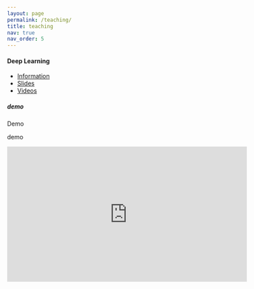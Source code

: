 ```yaml
---
layout: page
permalink: /teaching/
title: teaching
nav: true
nav_order: 5
---
```



<div class="card w-90">
  <div class="card-header">
    <h4 class="card-title">Deep Learning</h4>
    <ul class="nav nav-tabs card-header-tabs">
      <li class="nav-item">
        <a class="nav-link active" href="#info" data-bs-toggle="tab">Information</a>
      </li>
      <li class="nav-item">
        <a class="nav-link" href="#slides" data-bs-toggle="tab">Slides</a>
      </li>
      <li class="nav-item">
        <a class="nav-link" href="#videos" data-bs-toggle="tab">Videos</a>
      </li>
    </ul>
  </div>
  <div class="card-body">
    <div class="tab-content">
      <div class="tab-pane fade show active" id="info">
        <h5 class="card-title">demo</h5>
        <p class="card-text">Demo</p>
      </div>
      <div class="tab-pane fade" id="slides">
        <p class="card-text">demo</p>
      </div>
      <div class="tab-pane fade" id="videos">
        <p align="center">
          <iframe width="560" height="315"  src="https://www.youtube.com/embed/videoseries?list=PLAkQqIKJRWIaLet_vlLAXIbu0dSYwAPEy" title="YouTube video player" frameborder="0" allow="accelerometer; autoplay; clipboard-write; encrypted-media; gyroscope; picture-in-picture" allowfullscreen></iframe>
        </p>
      </div>
    </div>
  </div>
</div>
